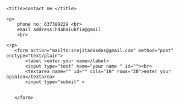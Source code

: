 
<html lang="en">
<head>
    <meta charset="UTF-8">
    <meta http-equiv="X-UA-Compatible" content="IE=edge">
    <meta name="viewport" content="width=device-width, initial-scale=1.0">
    
    <title>contact me </title>
</head>
<body>

    <p>
        phone no: 637389229 <br>
        email address:hdahaiuhfia@gmail
        <br>
    
    </p>    
       <form action="mailto:srejitadasdas@gmail.com" method="post" enctype="text/plain">
           <label >enter your name</label>
           <input type="text" name="your name " id=""><br>
           <textarea name="" id="" cols="10" rows="20">enter your opinion</textarea>
           <input type="submit" >

           
       </form>

    
</body>
</html>
